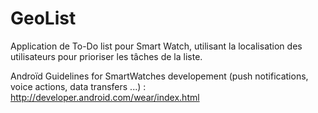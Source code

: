 # GeoList
Application de To-Do list pour Smart Watch, utilisant la localisation des utilisateurs pour prioriser les tâches de la liste.

Androïd Guidelines for SmartWatches developement (push notifications, voice actions, data transfers ...) :
http://developer.android.com/wear/index.html
